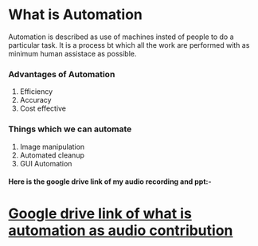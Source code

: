 
# What is Automation

Automation is described as use of machines insted of people to do a particular task.
It is a process bt which all the work are performed with as minimum human assistace as possible.

### Advantages of Automation

1. Efficiency
2. Accuracy
3. Cost effective

### Things which we can automate 
1. Image manipulation 
2. Automated cleanup
3. GUI Automation

#### Here is the google drive link of my audio recording and ppt:-

# [Google drive link of what is automation as audio contribution](https://drive.google.com/drive/folders/1d5I90SOdW4vu_gJDzCWqoJWB6bQHTQgD?usp=sharing)
